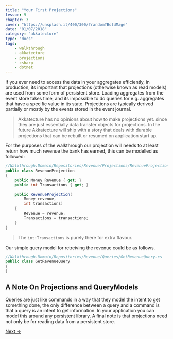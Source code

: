 ```yaml
---
title: "Your First Projections"
lesson: 9
chapter: 3
cover: "https://unsplash.it/400/300/?random?BoldMage"
date: "01/07/2018"
category: "akkatecture"
type: "docs"
tags:
    - walkthrough
    - akkatecture
    - projections
    - csharp
    - dotnet
---
```

If you ever need to access the data in your aggregates efficiently, in production, its important that projections (otherwise known as read models) are used from some form of persistent store. Loading aggregates from the event store takes time, and its impossible to do queries for e.g. aggregates that have a specific value in its state. Projections are typically derived partially or mostly by the events stored in the event journal.

> Akkatecture has no opinions about how to make projections yet. since they are just essentially data transfer objects for projections. In the future Akkatecture will ship with a story that deals with durable projections that can be rebuilt or resumed on application start up.

For the purposes of the walkthrough our projection will  needs to at least return how much revenue the bank has earned, this can be modelled as followed:

```csharp
//Walkthrough.Domain/Repositories/Revenue/Projections/RevenueProjection.cs
public class RevenueProjection
{
    public Money Revenue { get; }
    public int Transactions { get; }

    public RevenueProjection(
        Money revenue,
        int transactions)
    {
        Revenue = revenue;
        Transactions = transactions;
    }
}
```
> The `int:Transactions` is purely there for extra flavour.

Our simple query model for retreiving the revenue could be as follows.

```csharp
//Walkthrough.Domain/Repositories/Revenue/Queries/GetRevenueQuery.cs
public class GetRevenueQuery
{
}
```

## A Note On Projections and QueryModels

Queries are just like commands in a way that they model the intent to get something done, the only difference between a query and a command is that a query is an intent to get information. In your application you can model this around any persistent library. A final note is that projections need not only be for reading data from a persistent store.

[Next →](/docs/walkthrough-ending)
